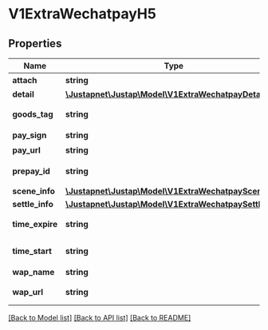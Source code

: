 # V1ExtraWechatpayH5

## Properties
Name | Type | Description | Notes
------------ | ------------- | ------------- | -------------
**attach** | **string** | 元数据 | [optional] 
**detail** | [**\Justapnet\Justap\Model\V1ExtraWechatpayDetail**](V1ExtraWechatpayDetail.md) |  | [optional] 
**goods_tag** | **string** | 订单优惠标记 | 
**pay_sign** | **string** | 支付签名 | 
**pay_url** | **string** | 支付链接 | 
**prepay_id** | **string** | 预支付交易会话标识 | 
**scene_info** | [**\Justapnet\Justap\Model\V1ExtraWechatpaySceneInfo**](V1ExtraWechatpaySceneInfo.md) |  | [optional] 
**settle_info** | [**\Justapnet\Justap\Model\V1ExtraWechatpaySettleInfo**](V1ExtraWechatpaySettleInfo.md) |  | [optional] 
**time_expire** | **string** | 交易结束时间 | 
**time_start** | **string** | 交易起始时间 | 
**wap_name** | **string** | WAP网站名 | 
**wap_url** | **string** | WAP网站URL | 

[[Back to Model list]](../../README.md#documentation-for-models) [[Back to API list]](../../README.md#documentation-for-api-endpoints) [[Back to README]](../../README.md)


